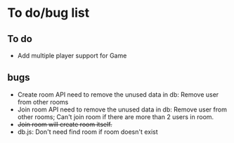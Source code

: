 # To do/bug list

## To do
- Add multiple player support for Game


## bugs
- Create room API need to remove the unused data in db: Remove user from other rooms
- Join room API need to remove the unused data in db: Remove user from other rooms; Can't join room if there are more than 2 users in room.
- ~~Join room will create room itself.~~
- db.js: Don't need find room if room doesn't exist
